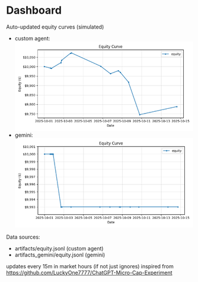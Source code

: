# Dashboard

Auto-updated equity curves (simulated)

- custom agent: ![Equity Curve](artifacts/equity.png?v=72fb8a7)
- gemini: ![Equity Curve (Gemini)](artifacts_gemini/equity.png?v=72fb8a7)

Data sources:
- artifacts/equity.jsonl (custom agent)
- artifacts_gemini/equity.jsonl (gemini)

updates every 15m in market hours (if not just ignores)
inspired from https://github.com/LuckyOne7777/ChatGPT-Micro-Cap-Experiment